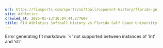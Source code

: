```yaml
---
url: https://fiusports.com/sports/softball/opponent-history/florida-gulf-coast-university/19
site: Athletics
crawled_at: 2025-05-13T10:04:44.277607
title: FIU Athletics Softball History vs Florida Gulf Coast University
---
```


Error generating fit markdown: '<' not supported between instances of 'int' and 'str'
